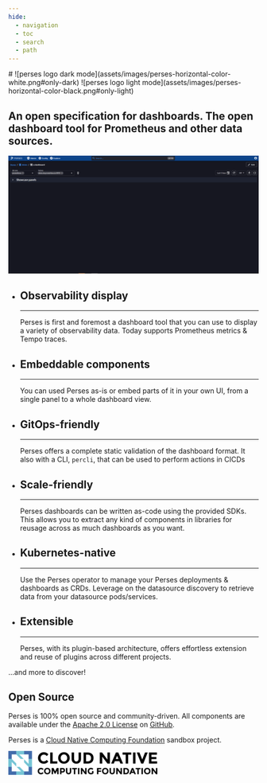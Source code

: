 ```yaml
---
hide:
  - navigation
  - toc
  - search
  - path
---
```


<div class="centered" markdown>
# ![perses logo dark mode](assets/images/perses-horizontal-color-white.png#only-dark) ![perses logo light mode](assets/images/perses-horizontal-color-black.png#only-light)

## An open specification for dashboards. The open dashboard tool for Prometheus and other data sources.
</div>

![perses overview](assets/images/perses_overview.gif)

<div class="grid cards" markdown>

-   ## Observability display

    ---

    Perses is first and foremost a dashboard tool that you can use to display a variety of observability data. Today supports Prometheus metrics & Tempo traces.

-   ## Embeddable components

    ---

    You can used Perses as-is or embed parts of it in your own UI, from a single panel to a whole dashboard view.


-   ## GitOps-friendly

    ---

    Perses offers a complete static validation of the dashboard format. It also with a CLI, `percli`, that can be used to perform actions in CICDs

-   ## Scale-friendly 

    ---

    Perses dashboards can be written as-code using the provided SDKs. This allows you to extract any kind of components in libraries for reusage across as much dashboards as you want. 

-   ## Kubernetes-native

    ---

    Use the Perses operator to manage your Perses deployments & dashboards as CRDs. Leverage on the datasource discovery to retrieve data from your datasource pods/services.

-   ## Extensible

    ---

    Perses, with its plugin-based architecture, offers effortless extension and reuse of plugins across different projects.

</div>

...and more to discover!

<div class="centered" markdown>

## Open Source

Perses is 100% open source and community-driven. All components are available under the [Apache 2.0 License](http://www.apache.org/licenses/LICENSE-2.0) on [GitHub](https://github.com/perses).

Perses is a [Cloud Native Computing Foundation](https://cncf.io) sandbox project.

[![CNCF Logo](assets/images/cncf_logo.png)](https://cncf.io)

</div>
